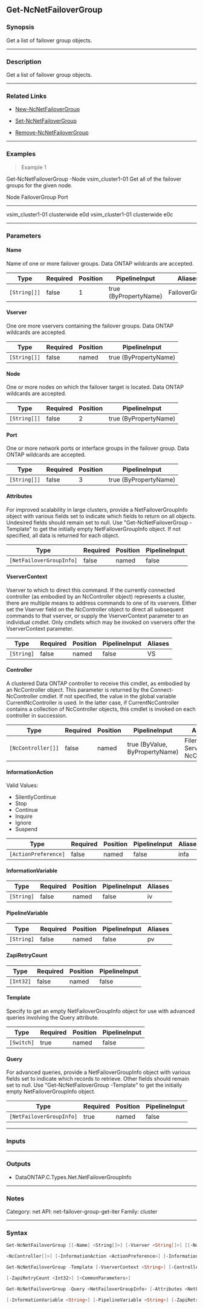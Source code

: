 Get-NcNetFailoverGroup
----------------------

### Synopsis
Get a list of failover group objects.

---

### Description

Get a list of failover group objects.

---

### Related Links
* [New-NcNetFailoverGroup](New-NcNetFailoverGroup)

* [Set-NcNetFailoverGroup](Set-NcNetFailoverGroup)

* [Remove-NcNetFailoverGroup](Remove-NcNetFailoverGroup)

---

### Examples
> Example 1

Get-NcNetFailoverGroup -Node vsim_cluster1-01
Get all of the failover groups for the given node.

Node                                FailoverGroup             Port
----                                -------------             ----
vsim_cluster1-01                    clusterwide               e0d
vsim_cluster1-01                    clusterwide               e0c

---

### Parameters
#### **Name**
Name of one or more failover groups.  Data ONTAP wildcards are accepted.

|Type        |Required|Position|PipelineInput        |Aliases      |
|------------|--------|--------|---------------------|-------------|
|`[String[]]`|false   |1       |true (ByPropertyName)|FailoverGroup|

#### **Vserver**
One ore more vservers containing the failover groups.  Data ONTAP wildcards are accepted.

|Type        |Required|Position|PipelineInput        |
|------------|--------|--------|---------------------|
|`[String[]]`|false   |named   |true (ByPropertyName)|

#### **Node**
One or more nodes on which the failover target is located.  Data ONTAP wildcards are accepted.

|Type        |Required|Position|PipelineInput        |
|------------|--------|--------|---------------------|
|`[String[]]`|false   |2       |true (ByPropertyName)|

#### **Port**
One or more network ports or interface groups in the failover group.  Data ONTAP wildcards are accepted.

|Type        |Required|Position|PipelineInput        |
|------------|--------|--------|---------------------|
|`[String[]]`|false   |3       |true (ByPropertyName)|

#### **Attributes**
For improved scalability in large clusters, provide a NetFailoverGroupInfo object with various fields set to indicate which fields to return on all objects.  Undesired fields should remain set to null.  Use "Get-NcNetFailoverGroup -Template" to get the initially empty NetFailoverGroupInfo object.  If not specified, all data is returned for each object.

|Type                    |Required|Position|PipelineInput|
|------------------------|--------|--------|-------------|
|`[NetFailoverGroupInfo]`|false   |named   |false        |

#### **VserverContext**
Vserver to which to direct this command.  If the currently connected controller (as embodied by an NcController object) represents a cluster, there are multiple means to address commands to one of its vservers.  Either set the Vserver field on the NcController object to direct all subsequent commands to that vserver, or supply the VserverContext parameter to an individual cmdlet.  Only cmdlets which may be invoked on vservers offer the VserverContext parameter.

|Type      |Required|Position|PipelineInput|Aliases|
|----------|--------|--------|-------------|-------|
|`[String]`|false   |named   |false        |VS     |

#### **Controller**
A clustered Data ONTAP controller to receive this cmdlet, as embodied by an NcController object.  This parameter is returned by the Connect-NcController cmdlet.  If not specified, the value in the global variable CurrentNcController is used.  In the latter case, if CurrentNcController contains a collection of NcController objects, this cmdlet is invoked on each controller in succession.

|Type              |Required|Position|PipelineInput                 |Aliases                          |
|------------------|--------|--------|------------------------------|---------------------------------|
|`[NcController[]]`|false   |named   |true (ByValue, ByPropertyName)|Filer<br/>Server<br/>NcController|

#### **InformationAction**

Valid Values:

* SilentlyContinue
* Stop
* Continue
* Inquire
* Ignore
* Suspend

|Type                |Required|Position|PipelineInput|Aliases|
|--------------------|--------|--------|-------------|-------|
|`[ActionPreference]`|false   |named   |false        |infa   |

#### **InformationVariable**

|Type      |Required|Position|PipelineInput|Aliases|
|----------|--------|--------|-------------|-------|
|`[String]`|false   |named   |false        |iv     |

#### **PipelineVariable**

|Type      |Required|Position|PipelineInput|Aliases|
|----------|--------|--------|-------------|-------|
|`[String]`|false   |named   |false        |pv     |

#### **ZapiRetryCount**

|Type     |Required|Position|PipelineInput|
|---------|--------|--------|-------------|
|`[Int32]`|false   |named   |false        |

#### **Template**
Specify to get an empty NetFailoverGroupInfo object for use with advanced queries involving the Query attribute.

|Type      |Required|Position|PipelineInput|
|----------|--------|--------|-------------|
|`[Switch]`|true    |named   |false        |

#### **Query**
For advanced queries, provide a NetFailoverGroupInfo object with various fields set to indicate which records to retrieve.  Other fields should remain set to null.  Use "Get-NcNetFailoverGroup -Template" to get the initially empty NetFailoverGroupInfo object.

|Type                    |Required|Position|PipelineInput|
|------------------------|--------|--------|-------------|
|`[NetFailoverGroupInfo]`|true    |named   |false        |

---

### Inputs

---

### Outputs
* DataONTAP.C.Types.Net.NetFailoverGroupInfo

---

### Notes
Category: net
API: net-failover-group-get-iter
Family: cluster

---

### Syntax
```PowerShell
Get-NcNetFailoverGroup [[-Name] <String[]>] [-Vserver <String[]>] [[-Node] <String[]>] [[-Port] <String[]>] [-Attributes <NetFailoverGroupInfo>] [-VserverContext <String>] [-Controller 
```
```PowerShell
<NcController[]>] [-InformationAction <ActionPreference>] [-InformationVariable <String>] [-PipelineVariable <String>] [-ZapiRetryCount <Int32>] [<CommonParameters>]
```
```PowerShell
Get-NcNetFailoverGroup -Template [-VserverContext <String>] [-Controller <NcController[]>] [-InformationAction <ActionPreference>] [-InformationVariable <String>] [-PipelineVariable <String>] 
```
```PowerShell
[-ZapiRetryCount <Int32>] [<CommonParameters>]
```
```PowerShell
Get-NcNetFailoverGroup -Query <NetFailoverGroupInfo> [-Attributes <NetFailoverGroupInfo>] [-VserverContext <String>] [-Controller <NcController[]>] [-InformationAction <ActionPreference>] 
```
```PowerShell
[-InformationVariable <String>] [-PipelineVariable <String>] [-ZapiRetryCount <Int32>] [<CommonParameters>]
```
